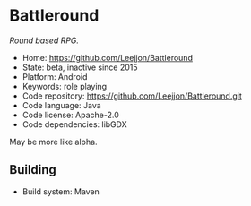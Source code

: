 # Battleround

_Round based RPG._

- Home: https://github.com/Leejjon/Battleround
- State: beta, inactive since 2015
- Platform: Android
- Keywords: role playing
- Code repository: https://github.com/Leejjon/Battleround.git
- Code language: Java
- Code license: Apache-2.0
- Code dependencies: libGDX

May be more like alpha.

## Building

- Build system: Maven